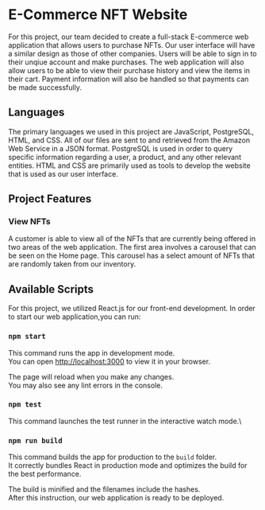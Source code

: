 # E-Commerce NFT Website

For this project, our team decided to create a full-stack E-commerce web application that allows users to purchase NFTs. Our user interface will have a similar design as those of other companies. Users will be able to sign in to their unqiue account and make purchases. The web application will also allow users to be able to view their purchase history and view the items in their cart. Payment information will also be handled so that payments can be made successfully. 

## Languages

The primary languages we used in this project are JavaScript, PostgreSQL, HTML, and CSS. All of our files are sent to and retrieved from the Amazon Web Service in a JSON format. PostgreSQL is used in order to query specific information regarding a user, a product, and any other relevant entities. HTML and CSS are primarily used as tools to develop the website that is used as our user interface.

## Project Features

### View NFTs

A customer is able to view all of the NFTs that are currently being offered in two areas of the web application. The first area involves a carousel that can be seen on the Home page. This carousel has a select amount of NFTs that are randomly taken from our inventory. 

## Available Scripts

For this project, we utilized React.js for our front-end development. In order to start our web application,you can run:

### `npm start`

This command runs the app in development mode.\
You can open [http://localhost:3000](http://localhost:3000) to view it in your browser.

The page will reload when you make any changes.\
You may also see any lint errors in the console.

### `npm test`

This command launches the test runner in the interactive watch mode.\

### `npm run build`

This command builds the app for production to the `build` folder.\
It correctly bundles React in production mode and optimizes the build for the best performance.

The build is minified and the filenames include the hashes.\
After this instruction, our web application is ready to be deployed.
